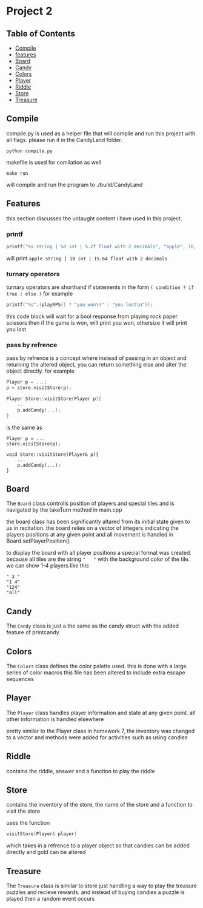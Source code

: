 # Project 2

## Table of Contents
- [Compile](#Compile)
- [features](#Features)
- [Board](#board)
- [Candy](#candy)
- [Colors](#colors)
- [Player](#player)
- [Riddle](#riddle)
- [Store](#store)
- [Treasure](#treasure)

## Compile
compile.py is used as a helper file that will compile and run this project with all flags. please run it in the CandyLand folder.
```shell
python compile.py
```

makefile is used for comilation as well
```shell
make run
```
will compile and run the program to ./build/CandyLand

## Features
this section discusses the untaught content i have used in this project.
### printf
```cpp
printf("%s string | %d int | %.2f float with 2 decimals", "apple", 10, 15.64296284425)
```
will print ```apple string | 10 int | 15.64 float with 2 decimals```

### turnary operators
turnary operators are shorthand if statements in the form
```( condition ? if true : else )```
for example 
```cpp
printf("%s",(playRPS() ? "you won\n" : "you lost\n"));
```
this code block will wait for a bool response from playing rock paper scissors then if the game is won, will print you won, othersize it will print you lost

### pass by refrence
pass by refrence is a concept where instead of passing in an object and returning the altered object, you can return something else and alter the object directly. for example
```cpp
Player p = ...;
p = store.visitStore(p);

Player Store::visitStore(Player p){
    ...
    p.addCandy(...);
}
```
is the same as 
```
Player p = ...
store.visitStore(p);

void Store::visitStore(Player& p){
    ...
    p.addCandy(...);
}
```



## Board
The `Board` class controlls position of players and special tiles and is navigated by the takeTurn method in main.cpp

the board class has been significantly altared from its initial state given to us in recitation. the board relies on a vector of integers indicating the players positions at any given point and all movement is handled in Board.setPlayerPosition()

to display the board with all player positions a special format was created. because all tiles are the string ```"   "``` with the background color of the tile. we can show 1-4 players like this
```
" 3 "
"1 4"
"124"
"all"
```

## Candy
The `Candy` class is just a the same as the candy struct with the added feature of printcandy

## Colors
The `Colors` class defines the color palette used. this is done with a large series of color macros
this file has been altered to include extra escape sequences

## Player
The `Player` class handles player information and state at any given point. all other information is handled elsewhere

pretty similar to the Player class in homework 7, the inventory was changed to a vector and methods were added for activities such as using candies

## Riddle
contains the riddle, answer and a function to play the riddle

## Store
contains the inventory of the store, the name of the store and a function to visit the store

uses the function 
```cpp
visitStore(Player& player)
```
which takes in a refrence to a player object so that candies can be added directly and gold can be altered


## Treasure
The `Treasure` class is similar to store just handling a way to play the treasure puzzles and recieve rewards.
and instead of buying candies a puzzle is played then a random event occurs
